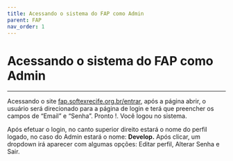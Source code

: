 ```yaml
---
title: Acessando o sistema do FAP como Admin
parent: FAP
nav_order: 1
---
```


# Acessando o sistema do FAP como Admin

---

Acessando o site [fap.softexrecife.org.br/entrar](http://fap.softexrecife.org.br/entrar), após a página abrir, o usuário será direcionado para a página de login e terá que preencher os campos de “Email” e “Senha”. Pronto !. Você logou no sistema.

Após efetuar o login, no canto superior direito estará o nome do perfil logado, no caso do Admin estará o nome: **Develop.** Após clicar, um dropdown irá aparecer com algumas opções: Editar perfil, Alterar Senha e Sair.
















